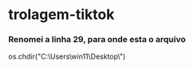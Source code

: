 # trolagem-tiktok

### Renomei a linha 29, para onde esta o arquivo
os.chdir("C:\\Users\\win11\\Desktop\\")
